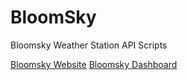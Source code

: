 # BloomSky

Bloomsky Weather Station API Scripts

[Bloomsky Website](https://www.bloomsky.com/)
[Bloomsky Dashboard](http://dashboard.bloomsky.com/user)
